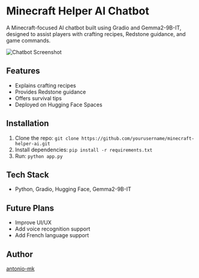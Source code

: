 # Minecraft Helper AI Chatbot
A Minecraft-focused AI chatbot built using Gradio and Gemma2-9B-IT, designed to assist players with crafting recipes, Redstone guidance, and game commands.

![Chatbot Screenshot](link-to-image.png)

## Features
- Explains crafting recipes  
- Provides Redstone guidance  
- Offers survival tips  
- Deployed on Hugging Face Spaces

## Installation
1. Clone the repo: `git clone https://github.com/yourusername/minecraft-helper-ai.git`
2. Install dependencies: `pip install -r requirements.txt`
3. Run: `python app.py`

## Tech Stack
- Python, Gradio, Hugging Face, Gemma2-9B-IT

## Future Plans
- Improve UI/UX
- Add voice recognition support
- Add French language support

## Author
[antonio-mk](https://github.com/antonio-mk)
